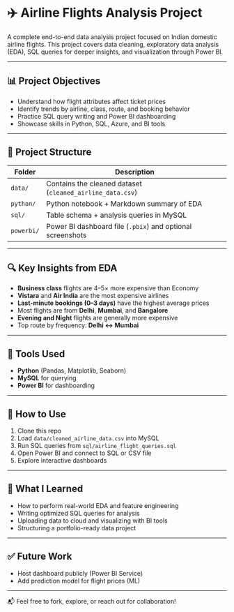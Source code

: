 # ✈️ Airline Flights Analysis Project

A complete end-to-end data analysis project focused on Indian domestic airline flights. This project covers data cleaning, exploratory data analysis (EDA), SQL queries for deeper insights, and visualization through Power BI.

---

## 📊 Project Objectives

- Understand how flight attributes affect ticket prices
- Identify trends by airline, class, route, and booking behavior
- Practice SQL query writing and Power BI dashboarding
- Showcase skills in Python, SQL, Azure, and BI tools

---

## 📁 Project Structure

| Folder      | Description                                                   |
|-------------|---------------------------------------------------------------|
| `data/`     | Contains the cleaned dataset (`cleaned_airline_data.csv`)     |
| `python/`   | Python notebook + Markdown summary of EDA                     |
| `sql/`      | Table schema + analysis queries in MySQL                   |
| `powerbi/`  | Power BI dashboard file (`.pbix`) and optional screenshots    |

---

## 🔍 Key Insights from EDA

- **Business class** flights are 4–5× more expensive than Economy
- **Vistara** and **Air India** are the most expensive airlines
- **Last-minute bookings (0–3 days)** have the highest average prices
- Most flights are from **Delhi**, **Mumbai**, and **Bangalore**
- **Evening and Night** flights are generally more expensive
- Top route by frequency: **Delhi ↔ Mumbai**

---

## 🧰 Tools Used

- **Python** (Pandas, Matplotlib, Seaborn)
- **MySQL** for querying
- **Power BI** for dashboarding

---

## 🚀 How to Use

1. Clone this repo
2. Load `data/cleaned_airline_data.csv` into MySQL
3. Run SQL queries from `sql/airline_flight_queries.sql`
4. Open Power BI and connect to SQL or CSV file
5. Explore interactive dashboards

---

## 🧠 What I Learned

- How to perform real-world EDA and feature engineering
- Writing optimized SQL queries for analysis
- Uploading data to cloud and visualizing with BI tools
- Structuring a portfolio-ready data project

---

## ✅ Future Work

- Host dashboard publicly (Power BI Service)
- Add prediction model for flight prices (ML)

---

📬 Feel free to fork, explore, or reach out for collaboration!
